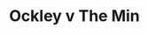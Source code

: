 ---
year: 1991
serialNumber: "0126" 
game: "Ockley"
title: "Ockley v The Min"
gameLocation: "Ockley Green"
gameDate: "/1991"
shortReport: ""
result: ""
resultType: ""
type: "game"
---